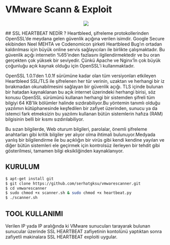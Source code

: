 
<b><h1>VMware Scann & Exploit</h1></b>

<p align="center">
<img src ="http://cyberjunior.org/sslscanner/cjlogo.png" />
</p>
## SSL HEARTBEAT NEDİR ? 
Heartbleed, şifreleme protokollerinden OpenSSL’de meydana gelen güvenlik açığına verilen isimdir. Google Secure ekibinden Neel MEHTA ve Codenomicon şirketi Heartbleed Bug’ın ortadan kaldırılması için büyük online servis sağlayıcıları ile birlikte çalışmaktadır. Bu güvenlik açığı internetin %65’inden fazlasını ilgilendirmektedir ve bu oran gerçekten çok yüksek bir seviyedir. Çünkü Apache ve Nginx’İn çok büyük çoğunluğu açık kaynak olduğu için OpenSSL’i kullanmaktadır.

OpenSSL 1.0.1′den 1.0.1f sürümüne kadar olan tüm versiyonları etkileyen Heartbleed SSL/TLS ile şifrelenen her tür verinin, uzaktan ve herhangi bir iz bırakmadan okunabilmesini sağlayan bir güvenlik açığı. TLS içinde bulunan bir hatadan kaynaklanan bu açık internet üzerindeki herhangi birisi, söz konusu OpenSSL sürümünü kullanan herhangi bir sistemden şifreli tüm bilgiyi 64 KB’lik bölümler halinde sızdırabiliyor.Bu yöntemin tanımlı olduğu yazılımın kütüphanesinde keşfedilen bir zafiyet üzerinden, sunucu ya da istemci fark etmeksizin bu yazılımı kullanan bütün sistemlerin hafıza (RAM) bilgisinin belli bir kısmı sızdırılabiliyor.

Bu sızan bilgilerde, Web oturum bilgileri, parolalar, önemli şifreleme anahtarları gibi kritik bilgiler yer alıyor olma ihtimali bulunuyor.Medyada yanlış bir bilgilendirme ile bu açıklığın bir virüs gibi kendi kendine yayılan ve diğer bütün sistemleri ele geçirmek için kontrolsüz ilerleyen bir tehdit gibi gösterilmesi, tamamen bilgi eksikliğinden kaynaklanıyor.

## KURULUM

```sh
$ apt-get install git
$ git clone https://github.com/serhatgksu/vmwarescanner.git
$ cd vmwarescanner
$ sudo chmod +x scanner.sh & sudo chmod +x heartbeat.py
$ ./scanner.sh
```
## TOOL KULLANIMI
Verilen IP yada IP aralığında ki VMware sunucuları tarayarak bulunan sunucular üzerinde SSL HEARTBEAT zafiyetinin kontolünü yaptıktan sonra zafiyetli makinalara SSL HEARTBEAT exploiti uygular.
